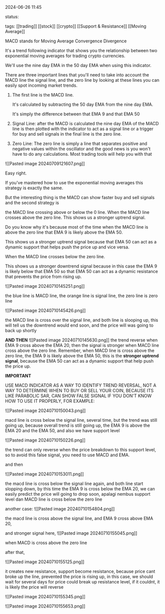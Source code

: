 




2024-06-26 11:45

status: 

tags: [[trading]] [[stock]] [[crypto]] [[Support & Resistance]] [[Moving Average]]


MACD stands for Moving Average Convergence Divergence

It's a trend following indicator that shows you the relationship between two exponential moving averages for trading crypto currencies.

We'll use the nine day EMA in the 50 day EMA when using this indicator.

There are three important lines that you'll need to take into account the MACD line the signal line, and the zero line by looking at these lines you can easily spot incoming market trends.

1. The first line is the MACD line.

   It's calculated by subtracting the 50 day EMA from the nine day EMA.

	It's simply the difference between that EMA 9 and that EMA 50
	
2. Signal Line:  after the MACD is calculated the nine day EMA of the MACD  line is then plotted with the indicator to act as a signal line or a trigger for buy and sell signals in the final line is the zero line.

3. Zero Line: The zero line is simply a line that separates positive and negative values within the oscillator and the good news is you won't have to do any calculations. Most trading tools will help you with that

![[Pasted image 20240709121607.png]]

Easy right.

If you've mastered how to use the exponential moving averages this strategy is exactly the same.

But the interesting thing is the MACD can show faster buy and sell signals and the second strategy is

the MACD line crossing above or below the 0 line. When the MACD line crosses above the zero line. This shows us a stronger uptrend signal.

Do you know why it's because most of the time when the MACD line is above the zero line that EMA 9 is likely above the EMA 50.

This shows us a stronger uptrend signal because that EMA 50 can act as a dynamic support that helps push the price up and vice versa.

When the MACD line crosses below the zero line.

This shows us a stronger downtrend signal because in this case the EMA 9 is likely below that EMA 50 so that EMA 50 can act as a dynamic resistance that prevents the price from rising up.




![[Pasted image 20240710145251.png]]

the blue line is MACD line, the orange line is signal line, the zero line is zero line

![[Pasted image 20240710145426.png]]

the MACD line is cross over the signal line, and both line is slooping up, this will tell us the downtrend would end soon, and the price will was going to back up shortly

**AND THEN**
![[Pasted image 20240710145630.png]]
the trend reverse when EMA 9 cross above the EMA 20, then the signal is stronger when MACD line cross above the zero line. Remember, when MACD line is cross above the zero line, the EMA 9 is likely above the EMA 50, this is the **stronger uptrend signal**, because the EMA 50 can act as a dynamic support that help push the price up.

**IMPORTANT**

USE MACD INDICATOR AS A WAY TO IDENTIFY TREND REVERSAL, NOT A WAY TO DETERMINE WHEN TO BUY OR SELL YOUR COIN, BECAUSE ITS LIKE PARABOLIC SAR, CAN SHOW FALSE SIGNAL IF YOU DON'T KNOW HOW TO USE IT PROPERLY, FOR EXAMPLE:

![[Pasted image 20240710150043.png]]

macd line is cross below the signal line, several time, but the trend was still going up, because overall trend is still going up, the EMA 9 is above the EMA 20 and the EMA 50, and also we have support level

![[Pasted image 20240710150226.png]]

the trend can only reverse when the price breakdown to this support level, so to avoid this false signal, you need to use MACD and EMA.


and then

![[Pasted image 20240710153011.png]]

the macd line is cross below the signal line again, and both line start slopping down, by this time the EMA 9 is cross below the EMA 20, we can easily predict the price will going to drop soon, apalagi nembus support level dan MACD line is cross below the zero line


another case:
![[Pasted image 20240710154804.png]]

the macd line is cross above the signal line, and EMA 9 cross above EMA 20,

and stronger signal here,
![[Pasted image 20240710155045.png]]

when MACD is cross above the zero line

after that,

![[Pasted image 20240710155125.png]]

it creates new resistance, support become resistance, because price cant broke up the line, prevented the price is rising up, in this case, we should wait for several days for price could break up resistance level, if it couldnt, it is likely the price will reverse

![[Pasted image 20240710155345.png]]




![[Pasted image 20240710155653.png]]